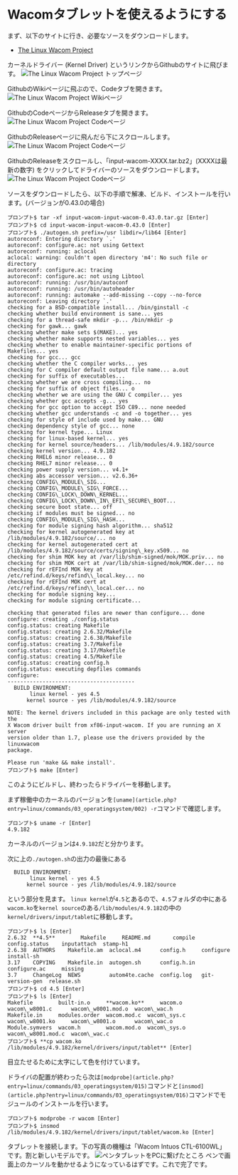 # Wacomタブレットを使えるようにする
まず、以下のサイトに行き、必要なソースをダウンロードします。

* [The Linux Wacom Project](https://linuxwacom.github.io/)

カーネルドライバー (Kernel Driver) というリンクからGithubのサイトに飛びます。
![The Linux Wacom Project トップページ](images/Linux/linux-wacom-tablet-project-site-top.png)

GithubのWikiページに飛ぶので、Codeタブを開きます。
![The Linux Wacom Project Wikiページ](images/Linux/linux-wacom-tablet-project-github-01.png)

GithubのCodeページからReleaseタブを開きます。
![The Linux Wacom Project Codeページ](images/Linux/linux-wacom-tablet-project-github-02.png)

GithubのReleaseページに飛んだら下にスクロールします。
![The Linux Wacom Project Codeページ](images/Linux/linux-wacom-tablet-project-github-03.png)

GithubのReleaseをスクロールし、「input-wacom-XXXX.tar.bz2」(XXXXは最新の数字) をクリックしてドライバーのソースをダウンロードします。
![The Linux Wacom Project Codeページ](images/Linux/linux-wacom-tablet-project-github-04.png)

ソースをダウンロードしたら、以下の手順で解凍、ビルド、インストールを行います。(バージョンが0.43.0の場合)
```ターミナル
プロンプト$ tar -xf input-wacom-input-wacom-0.43.0.tar.gz [Enter]
プロンプト$ cd input-wacom-input-wacom-0.43.0 [Enter]
プロンプト$ ./autogen.sh prefix=/usr libdir=/lib64 [Enter]
autoreconf: Entering directory `.'
autoreconf: configure.ac: not using Gettext
autoreconf: running: aclocal 
aclocal: warning: couldn't open directory 'm4': No such file or directory
autoreconf: configure.ac: tracing
autoreconf: configure.ac: not using Libtool
autoreconf: running: /usr/bin/autoconf
autoreconf: running: /usr/bin/autoheader
autoreconf: running: automake --add-missing --copy --no-force
autoreconf: Leaving directory `.'
checking for a BSD-compatible install... /bin/ginstall -c
checking whether build environment is sane... yes
checking for a thread-safe mkdir -p... /bin/mkdir -p
checking for gawk... gawk
checking whether make sets $(MAKE)... yes
checking whether make supports nested variables... yes
checking whether to enable maintainer-specific portions of Makefiles... yes
checking for gcc... gcc
checking whether the C compiler works... yes
checking for C compiler default output file name... a.out
checking for suffix of executables... 
checking whether we are cross compiling... no
checking for suffix of object files... o
checking whether we are using the GNU C compiler... yes
checking whether gcc accepts -g... yes
checking for gcc option to accept ISO C89... none needed
checking whether gcc understands -c and -o together... yes
checking for style of include used by make... GNU
checking dependency style of gcc... none
checking for kernel type... Linux
checking for linux-based kernel... yes
checking for kernel source/headers... /lib/modules/4.9.182/source
checking kernel version... 4.9.182
checking RHEL6 minor release... 0
checking RHEL7 minor release... 0
checking power supply version... v4.1+
checking abs accessor version... v2.6.36+
checking CONFIG\_MODULE\_SIG... 
checking CONFIG\_MODULE\_SIG\_FORCE... 
checking CONFIG\_LOCK\_DOWN\_KERNEL... 
checking CONFIG\_LOCK\_DOWN\_IN\_EFI\_SECURE\_BOOT... 
checking secure boot state... off
checking if modules must be signed... no
checking CONFIG\_MODULE\_SIG\_HASH... 
checking for module signing hash algorithm... sha512
checking for kernel autogenerated key at /lib/modules/4.9.182/source/... no
checking for kernel autogenerated cert at /lib/modules/4.9.182/source/certs/signing\_key.x509... no
checking for shim MOK key at /var/lib/shim-signed/mok/MOK.priv... no
checking for shim MOK cert at /var/lib/shim-signed/mok/MOK.der... no
checking for rEFInd MOK key at /etc/refind.d/keys/refind\\_local.key... no
checking for rEFInd MOK cert at /etc/refind.d/keys/refind\\_local.cer... no
checking for module signing key... 
checking for module signing certificate... 

checking that generated files are newer than configure... done
configure: creating ./config.status
config.status: creating Makefile
config.status: creating 2.6.32/Makefile
config.status: creating 2.6.38/Makefile
config.status: creating 3.7/Makefile
config.status: creating 3.17/Makefile
config.status: creating 4.5/Makefile
config.status: creating config.h
config.status: executing depfiles commands
configure:
----------------------------------------
  BUILD ENVIRONMENT:
       linux kernel - yes 4.5
      kernel source - yes /lib/modules/4.9.182/source

NOTE: The kernel drivers included in this package are only tested with the
X Wacom driver built from xf86-input-wacom. If you are running an X server
version older than 1.7, please use the drivers provided by the linuxwacom
package.

Please run 'make && make install'.
プロンプト$ make [Enter]
```
このようにビルドし、終わったらドライバーを移動します。

まず稼働中のカーネルのバージョンを`[uname](article.php?entry=linux/commands/03_operatingsystem/002) -r`コマンドで確認します。
```ターミナル
プロンプト$ uname -r [Enter]
4.9.182
```
カーネルのバージョンは`4.9.182`だと分かります。

次に上の`./autogen.sh`の出力の最後にある
```ターミナルの出力
  BUILD ENVIRONMENT:
       linux kernel - yes 4.5
      kernel source - yes /lib/modules/4.9.182/source
```
という部分を見ます。
`linux kernel`が`4.5`とあるので、`4.5`フォルダの中にある`wacom.ko`を`kernel source`のある`/lib/modules/4.9.182`の中の`kernel/drivers/input/tablet`に移動します。
```ターミナル
プロンプト$ ls [Enter]
2.6.32  **4.5**        Makefile     README.md       compile      config.status    inputattach  stamp-h1
2.6.38  AUTHORS    Makefile.am  aclocal.m4      config.h     configure        install-sh
3.17    COPYING    Makefile.in  autogen.sh      config.h.in  configure.ac     missing
3.7     ChangeLog  NEWS         autom4te.cache  config.log   git-version-gen  release.sh
プロンプト$ cd 4.5 [Enter]
プロンプト$ ls [Enter]
Makefile        built-in.o     **wacom.ko**     wacom.o      wacom\_w8001.c      wacom\_w8001.mod.o  wacom\_wac.h
Makefile.in     modules.order  wacom.mod.c  wacom\_sys.c  wacom\_w8001.ko     wacom\_w8001.o      wacom\_wac.o
Module.symvers  wacom.h        wacom.mod.o  wacom\_sys.o  wacom\_w8001.mod.c  wacom\_wac.c
プロンプト$ **cp wacom.ko /lib/modules/4.9.182/kernel/drivers/input/tablet** [Enter]
```
目立たせるために太字にして色を付けています。

ドライバの配置が終わったら次は`[modprobe](article.php?entry=linux/commands/03_operatingsystem/015)`コマンドと`[insmod](article.php?entry=linux/commands/03_operatingsystem/016)`コマンドでモジュールのインストールを行います。
```ターミナル
プロンプト$ modprobe -r wacom [Enter]
プロンプト$ insmod /lib/modules/4.9.182/kernel/drivers/input/tablet/wacom.ko [Enter]
```
タブレットを接続します。下の写真の機種は「Wacom Intuos CTL-6100WL」です。割と新しいモデルです。
![ペンタブレットをPCに繋げたところ](images/Linux/connect-tablet-to-pc.jpg)
ペンで画面上のカーソルを動かせるようになっているはずです。これで完了です。

